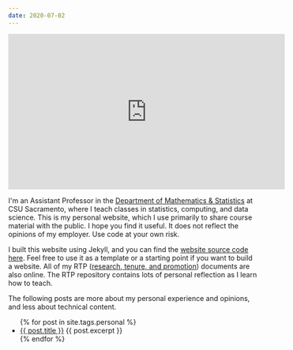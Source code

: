 ```yaml
---
date: 2020-07-02
---
```


<iframe width="560" height="315" src="https://www.youtube.com/embed/eJooFMxrPMo" frameborder="0" allow="accelerometer; autoplay; encrypted-media; gyroscope; picture-in-picture" allowfullscreen></iframe>

I'm an Assistant Professor in the [Department of Mathematics & Statistics](https://www.csus.edu/college/natural-sciences-mathematics/mathematics-statistics/) at CSU Sacramento, where I teach classes in statistics, computing, and data science.
This is my personal website, which I use primarily to share course material with the public.
I hope you find it useful.
It does not reflect the opinions of my employer.
Use code at your own risk.

I built this website using Jekyll, and you can find the [website source code here](https://github.com/clarkfitzg/csus_website).
Feel free to use it as a template or a starting point if you want to build a website.
All of my RTP ([research, tenure, and promotion](https://github.com/clarkfitzg/rtp)) documents are also online.
The RTP repository contains lots of personal reflection as I learn how to teach.

The following posts are more about my personal experience and opinions, and less about technical content.

<ul>
  {% for post in site.tags.personal %}
    <li>
      <a href="{{ post.url | relative_url }}">{{ post.title }}</a>
      {{ post.excerpt }}
    </li>
  {% endfor %}
</ul>
